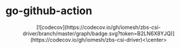 # go-github-action
<center>[![codecov](https://codecov.io/gh/iomesh/zbs-csi-driver/branch/master/graph/badge.svg?token=B2LN6X8YJQ)](https://codecov.io/gh/iomesh/zbs-csi-driver)<\center>
